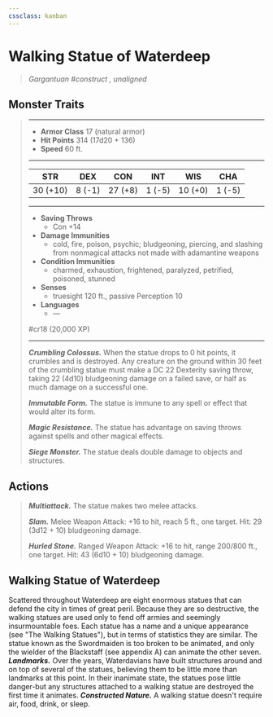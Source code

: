 ```yaml
---
cssclass: kanban
---
```


# Walking Statue of Waterdeep
>*Gargantuan #construct , unaligned*
## Monster Traits
>___
>- **Armor Class** 17 (natural armor)
>- **Hit Points** 314 (17d20 + 136)
>- **Speed** 60 ft.
>___
>|STR|DEX|CON|INT|WIS|CHA|
>|:---:|:---:|:---:|:---:|:---:|:---:|
>|30 (+10)|8 (-1)|27 (+8)|1 (-5)|10 (+0)|1 (-5)|
>___
>- **Saving Throws**
>	 - Con +14
>- **Damage Immunities**
>	 - cold, fire, poison, psychic; bludgeoning, piercing, and slashing from nonmagical attacks not made with adamantine weapons
>- **Condition Immunities**
>	 - charmed, exhaustion, frightened, paralyzed, petrified, poisoned, stunned
>- **Senses**
>	 - truesight 120 ft., passive Perception 10
>- **Languages**
>	 - —
>
> #cr18 (20,000 XP)
>___
>***Crumbling Colossus.*** When the statue drops to 0 hit points, it crumbles and is destroyed. Any creature on the ground within 30 feet of the crumbling statue must make a DC 22 Dexterity saving throw, taking 22 (4d10) bludgeoning damage on a failed save, or half as much damage on a successful one.  
>
>***Immutable Form.*** The statue is immune to any spell or effect that would alter its form.  
>
>***Magic Resistance.*** The statue has advantage on saving throws against spells and other magical effects.  
>
>***Siege Monster.*** The statue deals double damage to objects and structures.  
>
## Actions
>***Multiattack.*** The statue makes two melee attacks.  
>
>***Slam.*** Melee Weapon Attack: +16 to hit, reach 5 ft., one target. Hit: 29 (3d12 + 10) bludgeoning damage.  
>
>***Hurled Stone.*** Ranged Weapon Attack: +16 to hit, range 200/800 ft., one target. Hit: 43 (6d10 + 10) bludgeoning damage.
## Walking Statue of Waterdeep
Scattered throughout Waterdeep are eight enormous statues that can defend the city in times of great peril. Because they are so destructive, the walking statues are used only to fend off armies and seemingly insurmountable foes.
Each statue has a name and a unique appearance (see "The Walking Statues"), but in terms of statistics they are similar. The statue known as the Swordmaiden is too broken to be animated, and only the wielder of the Blackstaff (see appendix A) can animate the other seven.
***Landmarks.*** Over the years, Waterdavians have built structures around and on top of several of the statues, believing them to be little more than landmarks at this point. In their inanimate state, the statues pose little danger-but any structures attached to a walking statue are destroyed the first time it animates.
***Constructed Nature.*** A walking statue doesn't require air, food, drink, or sleep.